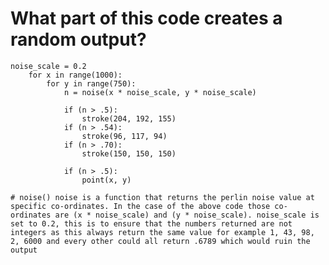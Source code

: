 # What part of this code creates a random output?

    noise_scale = 0.2
        for x in range(1000):
            for y in range(750):
                n = noise(x * noise_scale, y * noise_scale)
                
                if (n > .5):
                    stroke(204, 192, 155)
                if (n > .54):
                    stroke(96, 117, 94)
                if (n > .70):
                    stroke(150, 150, 150)
                    
                if (n > .5):
                    point(x, y)
    
    # noise() noise is a function that returns the perlin noise value at specific co-ordinates. In the case of the above code those co-ordinates are (x * noise_scale) and (y * noise_scale). noise_scale is set to 0.2, this is to ensure that the numbers returned are not integers as this always return the same value for example 1, 43, 98, 2, 6000 and every other could all return .6789 which would ruin the output